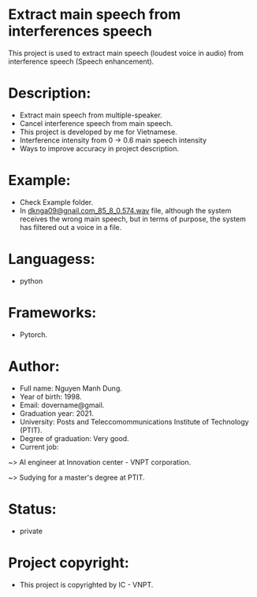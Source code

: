# Extract main speech from interferences speech
This project is used to extract main speech (loudest voice in audio) from interference speech (Speech enhancement). 

# Description:
* Extract main speech from multiple-speaker.
* Cancel interference speech from main speech.
* This project is developed by me for Vietnamese.
* Interference intensity from 0 -> 0.6 main speech intensity
* Ways to improve accuracy in project description.

# Example:
- Check Example folder. 
- In dknga09@gnail.com_85_8_0.574.wav file, although the system receives the wrong main speech, but in terms of purpose, the system has filtered out a voice in a file.

# Languagess:
- python

# Frameworks:
- Pytorch.

# Author:
- Full name: Nguyen Manh Dung. <br/>
- Year of birth: 1998. <br/>
- Email: dovername@gmail.<br/>
- Graduation year: 2021. <br/>
- University: Posts and Teleccomommunications Institute of Technology (PTIT). </br>
- Degree of graduation: Very good. </br>
- Current job: 
  
~> AI engineer at Innovation center - VNPT corporation.

~> Sudying for a master's degree at PTIT.

# Status:
- private

# Project copyright:
- This project is copyrighted by IC - VNPT.